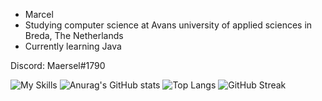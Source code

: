 - Marcel
- Studying computer science at Avans university of applied sciences in Breda, The Netherlands
- Currently learning Java

Discord: Maersel#1790

![My Skills](https://skillicons.dev/icons?i=java)
![Anurag's GitHub stats](https://github-readme-stats.vercel.app/api?username=maersel&show_icons=true&theme=synthwave)
![Top Langs](https://github-readme-stats.vercel.app/api/top-langs/?username=maersel&theme=synthwave)
![GitHub Streak](https://streak-stats.demolab.com?user=Maersel&theme=synthwave)


<!---
Maersel/Maersel is a ✨ special ✨ repository because its `README.md` (this file) appears on your GitHub profile.
You can click the Preview link to take a look at your changes.
![willianrod's wakatime stats](https://github-readme-stats.vercel.app/api/wakatime?username=maersel)
--->
